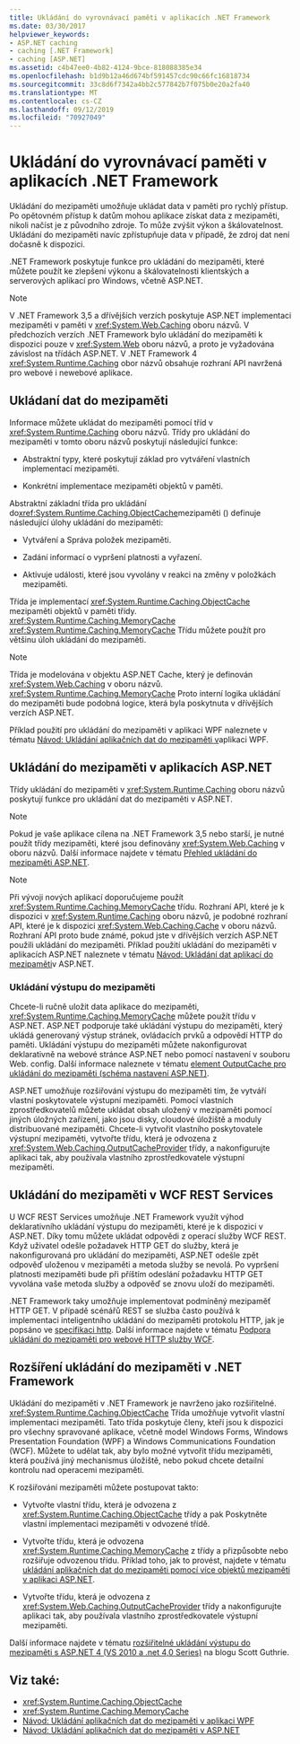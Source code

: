 ```yaml
---
title: Ukládání do vyrovnávací paměti v aplikacích .NET Framework
ms.date: 03/30/2017
helpviewer_keywords:
- ASP.NET caching
- caching [.NET Framework]
- caching [ASP.NET]
ms.assetid: c4b47ee0-4b82-4124-9bce-818088385e34
ms.openlocfilehash: b1d9b12a46d674bf591457cdc90c66fc16818734
ms.sourcegitcommit: 33c8d6f7342a4bb2c577842b7f075b0e20a2fa40
ms.translationtype: MT
ms.contentlocale: cs-CZ
ms.lasthandoff: 09/12/2019
ms.locfileid: "70927049"
---
```

# <a name="caching-in-net-framework-applications"></a>Ukládání do vyrovnávací paměti v aplikacích .NET Framework
Ukládání do mezipaměti umožňuje ukládat data v paměti pro rychlý přístup. Po opětovném přístup k datům mohou aplikace získat data z mezipaměti, nikoli načíst je z původního zdroje. To může zvýšit výkon a škálovatelnost. Ukládání do mezipaměti navíc zpřístupňuje data v případě, že zdroj dat není dočasně k dispozici.  
  
 .NET Framework poskytuje funkce pro ukládání do mezipaměti, které můžete použít ke zlepšení výkonu a škálovatelnosti klientských a serverových aplikací pro Windows, včetně ASP.NET.  
  
> [!NOTE]
> V .NET Framework 3,5 a dřívějších verzích poskytuje ASP.NET implementaci mezipaměti v paměti v <xref:System.Web.Caching> oboru názvů. V předchozích verzích .NET Framework bylo ukládání do mezipaměti k dispozici pouze v <xref:System.Web> oboru názvů, a proto je vyžadována závislost na třídách ASP.NET. V .NET Framework 4 <xref:System.Runtime.Caching> obor názvů obsahuje rozhraní API navržená pro webové i newebové aplikace.  
  
## <a name="caching-data"></a>Ukládaní dat do mezipaměti  
 Informace můžete ukládat do mezipaměti pomocí tříd v <xref:System.Runtime.Caching> oboru názvů. Třídy pro ukládání do mezipaměti v tomto oboru názvů poskytují následující funkce:  
  
- Abstraktní typy, které poskytují základ pro vytváření vlastních implementací mezipaměti.  
  
- Konkrétní implementace mezipaměti objektů v paměti.  
  
 Abstraktní základní třída pro ukládání do<xref:System.Runtime.Caching.ObjectCache>mezipaměti () definuje následující úlohy ukládání do mezipaměti:  
  
- Vytváření a Správa položek mezipaměti.  
  
- Zadání informací o vypršení platnosti a vyřazení.  
  
- Aktivuje události, které jsou vyvolány v reakci na změny v položkách mezipaměti.  
  
 Třída je implementací <xref:System.Runtime.Caching.ObjectCache> mezipaměti objektů v paměti třídy. <xref:System.Runtime.Caching.MemoryCache> <xref:System.Runtime.Caching.MemoryCache> Třídu můžete použít pro většinu úloh ukládání do mezipaměti.  
  
> [!NOTE]
> Třída je modelována v objektu ASP.NET Cache, který je definován <xref:System.Web.Caching> v oboru názvů. <xref:System.Runtime.Caching.MemoryCache> Proto interní logika ukládání do mezipaměti bude podobná logice, která byla poskytnuta v dřívějších verzích ASP.NET.  
  
 Příklad použití pro ukládání do mezipaměti v aplikaci WPF naleznete v tématu [Návod: Ukládání aplikačních dat do mezipaměti v](../../../docs/framework/wpf/advanced/walkthrough-caching-application-data-in-a-wpf-application.md)aplikaci WPF.  
  
## <a name="caching-in-aspnet-applications"></a>Ukládání do mezipaměti v aplikacích ASP.NET  
 Třídy ukládání do mezipaměti v <xref:System.Runtime.Caching> oboru názvů poskytují funkce pro ukládání dat do mezipaměti v ASP.NET.  
  
> [!NOTE]
> Pokud je vaše aplikace cílena na .NET Framework 3,5 nebo starší, je nutné použít třídy mezipaměti, které jsou definovány <xref:System.Web.Caching> v oboru názvů. Další informace najdete v tématu [Přehled ukládání do mezipaměti ASP.NET](https://docs.microsoft.com/previous-versions/aspnet/ms178597(v=vs.100)).  
  
> [!NOTE]
> Při vývoji nových aplikací doporučujeme použít <xref:System.Runtime.Caching.MemoryCache> třídu. Rozhraní API, které je k dispozici v <xref:System.Runtime.Caching> oboru názvů, je podobné rozhraní API, které je k dispozici <xref:System.Web.Caching.Cache> v oboru názvů. Rozhraní API proto bude známé, pokud jste v dřívějších verzích ASP.NET použili ukládání do mezipaměti. Příklad použití ukládání do mezipaměti v aplikacích ASP.NET naleznete v tématu [Návod: Ukládání dat aplikací do mezipaměti](https://docs.microsoft.com/previous-versions/ff477235(v=vs.100))v ASP.NET.  
  
### <a name="output-caching"></a>Ukládání výstupu do mezipaměti  
 Chcete-li ručně uložit data aplikace do mezipaměti, <xref:System.Runtime.Caching.MemoryCache> můžete použít třídu v ASP.NET. ASP.NET podporuje také ukládání výstupu do mezipaměti, který ukládá generovaný výstup stránek, ovládacích prvků a odpovědí HTTP do paměti. Ukládání výstupu do mezipaměti můžete nakonfigurovat deklarativně na webové stránce ASP.NET nebo pomocí nastavení v souboru Web. config. Další informace naleznete v tématu [element OutputCache pro ukládání do mezipaměti (schéma nastavení ASP.NET)](https://docs.microsoft.com/previous-versions/dotnet/netframework-4.0/ms228124(v=vs.100)).  
  
 ASP.NET umožňuje rozšiřování výstupu do mezipaměti tím, že vytváří vlastní poskytovatele výstupní mezipaměti. Pomocí vlastních zprostředkovatelů můžete ukládat obsah uložený v mezipaměti pomocí jiných úložných zařízení, jako jsou disky, cloudové úložiště a moduly distribuované mezipaměti. Chcete-li vytvořit vlastního poskytovatele výstupní mezipaměti, vytvořte třídu, která je odvozena z <xref:System.Web.Caching.OutputCacheProvider> třídy, a nakonfigurujte aplikaci tak, aby používala vlastního zprostředkovatele výstupní mezipaměti.  
  
## <a name="caching-in-wcf-rest-services"></a>Ukládání do mezipaměti v WCF REST Services  
 U WCF REST Services umožňuje .NET Framework využít výhod deklarativního ukládání výstupu do mezipaměti, které je k dispozici v ASP.NET. Díky tomu můžete ukládat odpovědi z operací služby WCF REST. Když uživatel odešle požadavek HTTP GET do služby, která je nakonfigurovaná pro ukládání do mezipaměti, ASP.NET odešle zpět odpověď uloženou v mezipaměti a metoda služby se nevolá. Po vypršení platnosti mezipaměti bude při příštím odeslání požadavku HTTP GET vyvolána vaše metoda služby a odpověď se znovu uloží do mezipaměti.  
  
 .NET Framework taky umožňuje implementovat podmíněný mezipaměť HTTP GET. V případě scénářů REST se služba často používá k implementaci inteligentního ukládání do mezipaměti protokolu HTTP, jak je popsáno ve [specifikaci http](https://go.microsoft.com/fwlink/?LinkId=165800). Další informace najdete v tématu [Podpora ukládání do mezipaměti pro webové HTTP služby WCF](https://go.microsoft.com/fwlink/?LinkId=184598).  
  
## <a name="extending-caching-in-the-net-framework"></a>Rozšíření ukládání do mezipaměti v .NET Framework  
 Ukládání do mezipaměti v .NET Framework je navrženo jako rozšiřitelné. <xref:System.Runtime.Caching.ObjectCache> Třída umožňuje vytvořit vlastní implementaci mezipaměti. Tato třída poskytuje členy, kteří jsou k dispozici pro všechny spravované aplikace, včetně model Windows Forms, Windows Presentation Foundation (WPF) a Windows Communications Foundation (WCF). Můžete to udělat tak, aby bylo možné vytvořit třídu mezipaměti, která používá jiný mechanismus úložiště, nebo pokud chcete detailní kontrolu nad operacemi mezipaměti.  
  
 K rozšiřování mezipaměti můžete postupovat takto:  
  
- Vytvořte vlastní třídu, která je odvozena z <xref:System.Runtime.Caching.ObjectCache> třídy a pak Poskytněte vlastní implementaci mezipaměti v odvozené třídě.  
  
- Vytvořte třídu, která je odvozena <xref:System.Runtime.Caching.MemoryCache> z třídy a přizpůsobte nebo rozšiřuje odvozenou třídu. Příklad toho, jak to provést, najdete v tématu [ukládání aplikačních dat do mezipaměti pomocí více objektů mezipaměti v aplikaci ASP.NET](https://blogs.msdn.microsoft.com/aspnetue/2010/03/22/caching-application-data-by-using-multiple-cache-objects-in-an-asp-net-application/).  
  
- Vytvořte třídu, která je odvozena z <xref:System.Web.Caching.OutputCacheProvider> třídy a nakonfigurujte aplikaci tak, aby používala vlastního zprostředkovatele výstupní mezipaměti.  
  
 Další informace najdete v tématu [rozšiřitelné ukládání výstupu do mezipaměti s ASP.NET 4 (VS 2010 a .net 4,0 Series)](https://go.microsoft.com/fwlink/?LinkId=185772) na blogu Scott Guthrie.  
  
## <a name="see-also"></a>Viz také:

- <xref:System.Runtime.Caching.ObjectCache>
- <xref:System.Runtime.Caching.MemoryCache>
- [Návod: Ukládání aplikačních dat do mezipaměti v aplikaci WPF](../../../docs/framework/wpf/advanced/walkthrough-caching-application-data-in-a-wpf-application.md)
- [Návod: Ukládání aplikačních dat do mezipaměti v ASP.NET](https://docs.microsoft.com/previous-versions/ff477235(v=vs.100))
